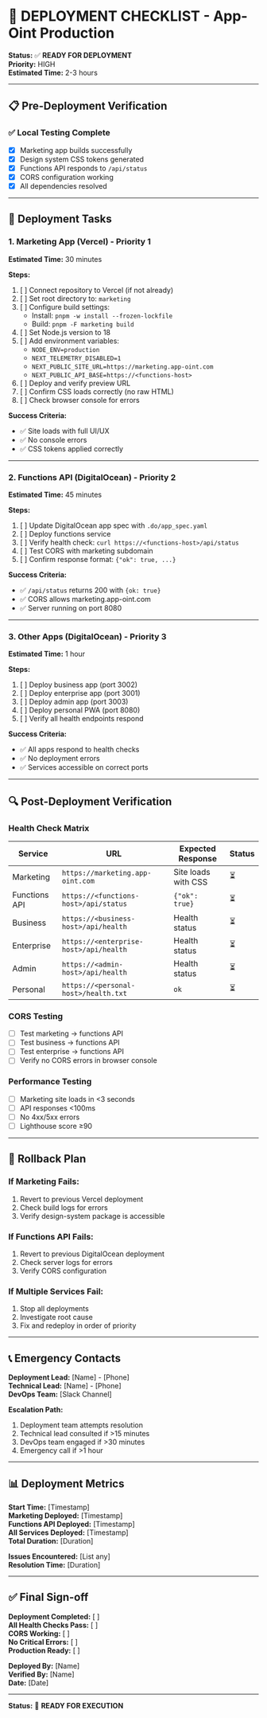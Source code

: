 # 🚀 **DEPLOYMENT CHECKLIST** - App-Oint Production

**Status:** ✅ **READY FOR DEPLOYMENT**  
**Priority:** HIGH  
**Estimated Time:** 2-3 hours  

---

## 📋 **Pre-Deployment Verification**

### **✅ Local Testing Complete**
- [x] Marketing app builds successfully
- [x] Design system CSS tokens generated
- [x] Functions API responds to `/api/status`
- [x] CORS configuration working
- [x] All dependencies resolved

---

## 🎯 **Deployment Tasks**

### **1. Marketing App (Vercel)** - Priority 1
**Estimated Time:** 30 minutes

**Steps:**
1. [ ] Connect repository to Vercel (if not already)
2. [ ] Set root directory to: `marketing`
3. [ ] Configure build settings:
   - Install: `pnpm -w install --frozen-lockfile`
   - Build: `pnpm -F marketing build`
4. [ ] Set Node.js version to 18
5. [ ] Add environment variables:
   - `NODE_ENV=production`
   - `NEXT_TELEMETRY_DISABLED=1`
   - `NEXT_PUBLIC_SITE_URL=https://marketing.app-oint.com`
   - `NEXT_PUBLIC_API_BASE=https://<functions-host>`
6. [ ] Deploy and verify preview URL
7. [ ] Confirm CSS loads correctly (no raw HTML)
8. [ ] Check browser console for errors

**Success Criteria:**
- ✅ Site loads with full UI/UX
- ✅ No console errors
- ✅ CSS tokens applied correctly

---

### **2. Functions API (DigitalOcean)** - Priority 2
**Estimated Time:** 45 minutes

**Steps:**
1. [ ] Update DigitalOcean app spec with `.do/app_spec.yaml`
2. [ ] Deploy functions service
3. [ ] Verify health check: `curl https://<functions-host>/api/status`
4. [ ] Test CORS with marketing subdomain
5. [ ] Confirm response format: `{"ok": true, ...}`

**Success Criteria:**
- ✅ `/api/status` returns 200 with `{ok: true}`
- ✅ CORS allows marketing.app-oint.com
- ✅ Server running on port 8080

---

### **3. Other Apps (DigitalOcean)** - Priority 3
**Estimated Time:** 1 hour

**Steps:**
1. [ ] Deploy business app (port 3002)
2. [ ] Deploy enterprise app (port 3001)
3. [ ] Deploy admin app (port 3003)
4. [ ] Deploy personal PWA (port 8080)
5. [ ] Verify all health endpoints respond

**Success Criteria:**
- ✅ All apps respond to health checks
- ✅ No deployment errors
- ✅ Services accessible on correct ports

---

## 🔍 **Post-Deployment Verification**

### **Health Check Matrix**
| Service | URL | Expected Response | Status |
|---------|-----|------------------|---------|
| Marketing | `https://marketing.app-oint.com` | Site loads with CSS | ⏳ |
| Functions API | `https://<functions-host>/api/status` | `{"ok": true}` | ⏳ |
| Business | `https://<business-host>/api/health` | Health status | ⏳ |
| Enterprise | `https://<enterprise-host>/api/health` | Health status | ⏳ |
| Admin | `https://<admin-host>/api/health` | Health status | ⏳ |
| Personal | `https://<personal-host>/health.txt` | `ok` | ⏳ |

### **CORS Testing**
- [ ] Test marketing → functions API
- [ ] Test business → functions API
- [ ] Test enterprise → functions API
- [ ] Verify no CORS errors in browser console

### **Performance Testing**
- [ ] Marketing site loads in <3 seconds
- [ ] API responses <100ms
- [ ] No 4xx/5xx errors
- [ ] Lighthouse score ≥90

---

## 🚨 **Rollback Plan**

### **If Marketing Fails:**
1. Revert to previous Vercel deployment
2. Check build logs for errors
3. Verify design-system package is accessible

### **If Functions API Fails:**
1. Revert to previous DigitalOcean deployment
2. Check server logs for errors
3. Verify CORS configuration

### **If Multiple Services Fail:**
1. Stop all deployments
2. Investigate root cause
3. Fix and redeploy in order of priority

---

## 📞 **Emergency Contacts**

**Deployment Lead:** [Name] - [Phone]  
**Technical Lead:** [Name] - [Phone]  
**DevOps Team:** [Slack Channel]  

**Escalation Path:**
1. Deployment team attempts resolution
2. Technical lead consulted if >15 minutes
3. DevOps team engaged if >30 minutes
4. Emergency call if >1 hour

---

## 📊 **Deployment Metrics**

**Start Time:** [Timestamp]  
**Marketing Deployed:** [Timestamp]  
**Functions API Deployed:** [Timestamp]  
**All Services Deployed:** [Timestamp]  
**Total Duration:** [Duration]  

**Issues Encountered:** [List any]  
**Resolution Time:** [Duration]  

---

## ✅ **Final Sign-off**

**Deployment Completed:** [ ]  
**All Health Checks Pass:** [ ]  
**CORS Working:** [ ]  
**No Critical Errors:** [ ]  
**Production Ready:** [ ]  

**Deployed By:** [Name]  
**Verified By:** [Name]  
**Date:** [Date]  

---

**Status:** 🚀 **READY FOR EXECUTION**
